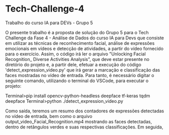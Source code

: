 # Tech-Challenge-4
Trabalho do curso IA para DEVs - Grupo 5

O presente trabalho é a proposta de solução do Grupo 5 para o Tech Challenge da Fase 4 - Análise de Dados do curso IA para Devs 
que consiste em utilizar as técnicas de reconhecimento facial, análise de expressões emocionais em vídeos e detecção de atividades, a partir do vídeo fornecido para o exercício.
Assim, o código irá ler o arquivo "Unlocking Facial Recognition_ Diverse Activities Analysis", que deve estar presente no diretório do projeto e, a partir dele, efetuar a execução do código 'detect_expression_video.py' que irá gerar a marcação e classificação das faces mostradas no vídeo de entrada.
Para tanto, é necessário digitar o seguinte comando, utilizando o terminal do VSCode, para executar o projeto:

Terminal>pip install opencv-python-headless deepface tf-keras tqdm deepface
Terminal>python ./detect_expression_video.py

Como saída, teremos um resumo dos contadores de expressões detectadas no vídeo de entrada, bem como o arquivo output_video_Facial_Recognition.mp4 mostrando as faces detectadas, dentro de retângulos verdes e suas respectivas classificações.
Em seguida, 
